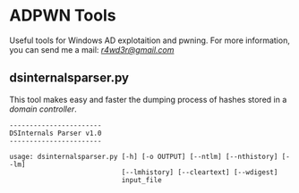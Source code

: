 # ADPWN Tools


Useful tools for Windows AD explotaition and pwning. For more information, you can send me a mail: *r4wd3r@gmail.com*

      

## dsinternalsparser.py
This tool makes easy and faster the dumping process of hashes stored in a *domain controller*.

```
-----------------------
DSInternals Parser v1.0
-----------------------

usage: dsinternalsparser.py [-h] [-o OUTPUT] [--ntlm] [--nthistory] [--lm]
                            [--lmhistory] [--cleartext] [--wdigest]
                            input_file
```

